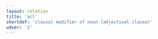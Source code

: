 ```yaml
---
layout: relation
title: 'acl'
shortdef: 'clausal modifier of noun (adjectival clause)'
udver: '2'
---
```

